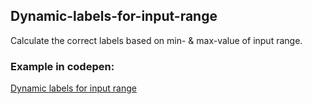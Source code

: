 ## Dynamic-labels-for-input-range
Calculate the correct labels based on min- &amp; max-value of input range.
### Example in codepen:
<a href="https://codepen.io/andersJson-dev/pen/JjRKBWj" target="_blank">Dynamic labels for input range</a>

